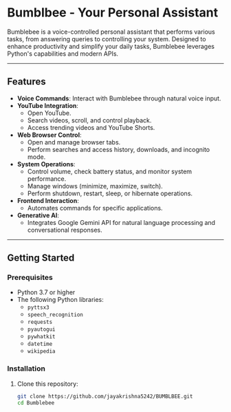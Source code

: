 # Bumblbee - Your Personal Assistant

Bumblebee is a voice-controlled personal assistant that performs various tasks, from answering queries to controlling your system. Designed to enhance productivity and simplify your daily tasks, Bumblebee leverages Python's capabilities and modern APIs.

---

## **Features**

- **Voice Commands**: Interact with Bumblebee through natural voice input.
- **YouTube Integration**: 
  - Open YouTube.
  - Search videos, scroll, and control playback.
  - Access trending videos and YouTube Shorts.
- **Web Browser Control**: 
  - Open and manage browser tabs.
  - Perform searches and access history, downloads, and incognito mode.
- **System Operations**: 
  - Control volume, check battery status, and monitor system performance.
  - Manage windows (minimize, maximize, switch).
  - Perform shutdown, restart, sleep, or hibernate operations.
- **Frontend Interaction**:
  - Automates commands for specific applications.
- **Generative AI**:
  - Integrates Google Gemini API for natural language processing and conversational responses.

---

## **Getting Started**

### **Prerequisites**
- Python 3.7 or higher
- The following Python libraries:
  - `pyttsx3`
  - `speech_recognition`
  - `requests`
  - `pyautogui`
  - `pywhatkit`
  - `datetime`
  - `wikipedia`

### **Installation**

1. Clone this repository:
   ```bash
   git clone https://github.com/jayakrishna5242/BUMBLBEE.git
   cd Bumblebee
